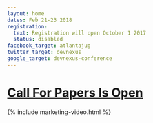 ```yaml
---
layout: home
dates: Feb 21-23 2018
registration:
  text: Registration will open October 1 2017
  status: disabled
facebook_target: atlantajug
twitter_target: devnexus
google_target: devnexus-conference
---
```

<div class="navbar">
<h1 class="top-intro"><a href="cfp-details.html">Call For Papers Is Open</a></h1>
</div>
{% include marketing-video.html %}
